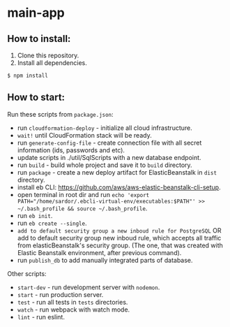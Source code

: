 # main-app
## How to install:
1. Clone this repository.
2. Install all dependencies.
```bash
$ npm install
``` 

## How to start:
Run these scripts from `package.json`:
* run `cloudformation-deploy` - initialize all cloud infrastructure.
* `wait!` until CloudFormation stack will be ready.
* run `generate-config-file` - create connection file with all secret information (ids, passwords and etc).
* update scripts in ./util/SqlScripts with a new database endpoint.
* run `build` - build whole project and save it to `build` directory.
* run `package` - create a new deploy artifact for ElasticBeanstalk in `dist` directory.
* install eb CLI: https://github.com/aws/aws-elastic-beanstalk-cli-setup.
* open terminal in root dir and run `echo 'export PATH="/home/sardor/.ebcli-virtual-env/executables:$PATH"' >> ~/.bash_profile && source ~/.bash_profile`.
* run `eb init`.
* run `eb create --single`.
* `add to default security group a new inboud rule for PostgreSQL` OR add to default security group new inboud rule, which accepts all traffic from elasticBeanstalk's security group. (The one, that was created with Elastic Beanstalk environment, after previous command).
* run `publish_db` to add manually integrated parts of database.

Other scripts:
* `start-dev` - run development server with `nodemon`.
* `start` - run production server.
* `test` - run all tests in `tests` directories.
* `watch` - run webpack with watch mode.
* `lint` - run eslint.